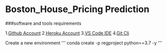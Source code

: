 # Boston_House_Pricing Prediction
###software and tools requirements

1.[Github Account](https://github.com)
2.[Heroku Account](https://heroku.com)
3.[VS Code IDE](https://code.visualstudio.com/)
4.[Git Cli](https://git-scm.com/book/en/v2/Getting-Started-The-Command-Line)

Create a new environment
'''
     conda create -p regproject python==3.7 -y
'''